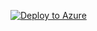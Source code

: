 [![Deploy to Azure](https://aka.ms/deploytoazurebutton)](https://portal.azure.com/#create/Microsoft.Template/uri/https://raw.githubusercontent.com/thiagogbeier/flask_azure_app/main/azuredeploy.json)
